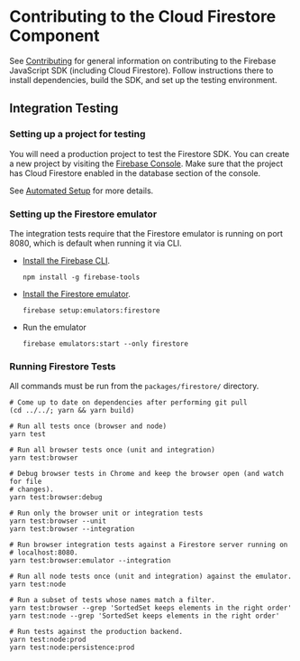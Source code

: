 # Contributing to the Cloud Firestore Component

See [Contributing](../../CONTRIBUTING.md) for general information on
contributing to the Firebase JavaScript SDK (including Cloud Firestore).
Follow instructions there to install dependencies, build the SDK, and set up
the testing environment.

## Integration Testing

### Setting up a project for testing

You will need a production project to test the Firestore SDK. You can create
a new project by visiting the 
[Firebase Console](https://console.firebase.google.com/). Make sure that the 
project has Cloud Firestore enabled in the database section of the console.

See 
[Automated Setup](https://github.com/firebase/firebase-js-sdk#automated-setup) 
for more details.

### Setting up the Firestore emulator

The integration tests require that the Firestore emulator is running
on port 8080, which is default when running it via CLI.

  * [Install the Firebase CLI](https://firebase.google.com/docs/cli/).
    ```
    npm install -g firebase-tools
    ```
  * [Install the Firestore
    emulator](https://firebase.google.com/docs/firestore/security/test-rules-emulator#install_the_emulator).
    ```
    firebase setup:emulators:firestore
    ```
  * Run the emulator
    ```
    firebase emulators:start --only firestore
    ```

### Running Firestore Tests

All commands must be run from the `packages/firestore/` directory. 

```
# Come up to date on dependencies after performing git pull
(cd ../../; yarn && yarn build)

# Run all tests once (browser and node)
yarn test

# Run all browser tests once (unit and integration)
yarn test:browser

# Debug browser tests in Chrome and keep the browser open (and watch for file
# changes).
yarn test:browser:debug

# Run only the browser unit or integration tests
yarn test:browser --unit
yarn test:browser --integration

# Run browser integration tests against a Firestore server running on
# localhost:8080.
yarn test:browser:emulator --integration

# Run all node tests once (unit and integration) against the emulator.
yarn test:node

# Run a subset of tests whose names match a filter.
yarn test:browser --grep 'SortedSet keeps elements in the right order'
yarn test:node --grep 'SortedSet keeps elements in the right order'

# Run tests against the production backend.
yarn test:node:prod
yarn test:node:persistence:prod
```
